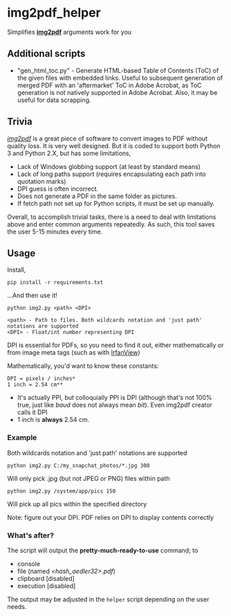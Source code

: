 ﻿# img2pdf_helper
Simplifies [**img2pdf**](https://gitlab.mister-muffin.de/josch/img2pdf/) arguments work for you

## Additional scripts
* "gen_html_toc.py" - Generate HTML-based Table of Contents (ToC) of the given files with embedded links. Useful to subsequent generation of merged PDF with an 'aftermarket' ToC in Adobe Acrobat, as ToC generation is not natively supported in Adobe Acrobat. Also, it may be useful for data scrapping.

## Trivia
[*img2pdf*](https://gitlab.mister-muffin.de/josch/img2pdf/) is a great piece of software to convert images to PDF without quality loss. It is very well designed. But it is coded to support both Python 3 and Python 2.X, but has some limitations,
* Lack of Windows globbing support (at least by standard means)
* Lack of long paths support (requires encapsulating each path into quotation marks)
* DPI guess is often incorrect.
* Does not generate a PDF in the same folder as pictures.
* If fetch path not set up for Python scripts, it must be set up manually.

Overall, to accomplish trivial tasks, there is a need to deal with limitations above and enter common arguments repeatedly. As such, this tool saves the user 5-15 minutes every time.

## Usage
Install,
    
    pip install -r requirements.txt

...And then use it!

	python img2.py <path> <DPI>
    
    <path> - Path to files. Both wildcards notation and 'just path' notations are supported
    <DPI> - Float/int number representing DPI
DPI is essential for PDFs, so you need to find it out, either mathematically or from image meta tags (such as with [IrfanView](https://www.irfanview.com/))

Mathematically, you'd want to know these constants:

	DPI = pixels / inches*
    1 inch = 2.54 cm**

* It's actually PPI, but colloquially PPI is DPI (although that's not 100% true,  just like *baud* does not always mean *bit*). Even img2pdf creator calls it DPI
* 1 inch is **always** 2.54 cm.

### Example
Both wildcards notation and 'just path' notations are supported

	python img2.py C:/my_snapchat_photos/*.jpg 300
Will only pick .jpg (but not JPEG or PNG) files within path
	
    python img2.py /system/app/pics 150
Will pick up all pics within the specified directory

Note: figure out your DPI. PDF relies on DPI to display contents correctly

### What's after?
The script will output the **pretty-much-ready-to-use** command; to
* console
* file (named *<hash_aedler32>.pdf*)
* clipboard [disabled]
* execution [disabled]

The output may be adjusted in the `helper` script depending on the user needs.
